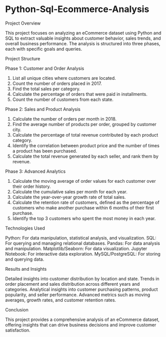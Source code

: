 # Python-Sql-Ecommerce-Analysis

Project Overview

This project focuses on analyzing an eCommerce dataset using Python and SQL to extract valuable insights about customer behavior, sales trends, and overall business performance. The analysis is structured into three phases, each with specific goals and queries.

Project Structure

Phase 1: Customer and Order Analysis

1. List all unique cities where customers are located.
2. Count the number of orders placed in 2017.
3. Find the total sales per category.
4. Calculate the percentage of orders that were paid in installments.
5. Count the number of customers from each state.
   
Phase 2: Sales and Product Analysis

1. Calculate the number of orders per month in 2018.
2. Find the average number of products per order, grouped by customer city.
3. Calculate the percentage of total revenue contributed by each product category.
4. Identify the correlation between product price and the number of times a product has been purchased.
5. Calculate the total revenue generated by each seller, and rank them by revenue.
   
Phase 3: Advanced Analytics

1. Calculate the moving average of order values for each customer over their order history.
2. Calculate the cumulative sales per month for each year.
3. Calculate the year-over-year growth rate of total sales.
4. Calculate the retention rate of customers, defined as the percentage of customers who make another purchase within 6 months of their first purchase.
5. Identify the top 3 customers who spent the most money in each year.

Technologies Used

Python: For data manipulation, statistical analysis, and visualization.
SQL: For querying and managing relational databases.
Pandas: For data analysis and manipulation.
Matplotlib/Seaborn: For data visualization.
Jupyter Notebook: For interactive data exploration.
MySQL/PostgreSQL: For storing and querying data.

Results and Insights

Detailed insights into customer distribution by location and state.
Trends in order placement and sales distribution across different years and categories.
Analytical insights into customer purchasing patterns, product popularity, and seller performance.
Advanced metrics such as moving averages, growth rates, and customer retention rates.

Conclusion

This project provides a comprehensive analysis of an eCommerce dataset, offering insights that can drive business decisions and improve customer satisfaction.
